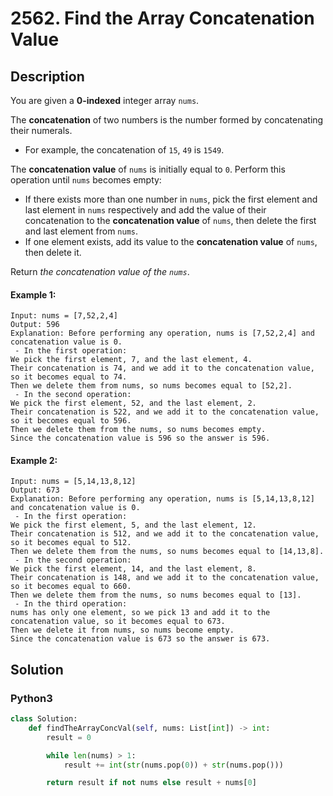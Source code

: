 # 2562. Find the Array Concatenation Value


## Description
You are given a **0-indexed** integer array `nums`.

The **concatenation** of two numbers is the number formed by concatenating their numerals.

-   For example, the concatenation of `15`, `49` is `1549`.

The **concatenation value** of `nums` is initially equal to `0`. Perform this operation until `nums` becomes empty:

-   If there exists more than one number in `nums`, pick the first element and last element in `nums` respectively and add the value of their concatenation to the **concatenation value** of `nums`, then delete the first and last element from `nums`.
-   If one element exists, add its value to the **concatenation value** of `nums`, then delete it.

Return *the concatenation value of the `nums`*.

#### Example 1:
```
Input: nums = [7,52,2,4]
Output: 596
Explanation: Before performing any operation, nums is [7,52,2,4] and concatenation value is 0.
 - In the first operation:
We pick the first element, 7, and the last element, 4.
Their concatenation is 74, and we add it to the concatenation value, so it becomes equal to 74.
Then we delete them from nums, so nums becomes equal to [52,2].
 - In the second operation:
We pick the first element, 52, and the last element, 2.
Their concatenation is 522, and we add it to the concatenation value, so it becomes equal to 596.
Then we delete them from the nums, so nums becomes empty.
Since the concatenation value is 596 so the answer is 596.
```

#### Example 2:
```
Input: nums = [5,14,13,8,12]
Output: 673
Explanation: Before performing any operation, nums is [5,14,13,8,12] and concatenation value is 0.
 - In the first operation:
We pick the first element, 5, and the last element, 12.
Their concatenation is 512, and we add it to the concatenation value, so it becomes equal to 512.
Then we delete them from the nums, so nums becomes equal to [14,13,8].
 - In the second operation:
We pick the first element, 14, and the last element, 8.
Their concatenation is 148, and we add it to the concatenation value, so it becomes equal to 660.
Then we delete them from the nums, so nums becomes equal to [13].
 - In the third operation:
nums has only one element, so we pick 13 and add it to the concatenation value, so it becomes equal to 673.
Then we delete it from nums, so nums become empty.
Since the concatenation value is 673 so the answer is 673.
```


## Solution

### Python3
```python
class Solution:
    def findTheArrayConcVal(self, nums: List[int]) -> int:
        result = 0

        while len(nums) > 1:
            result += int(str(nums.pop(0)) + str(nums.pop()))

        return result if not nums else result + nums[0]
```
